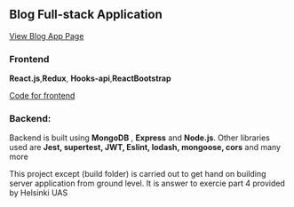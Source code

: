 <h2>Blog Full-stack Application</h2>
<a href="https://blog-app-shiva.herokuapp.com/" target="_blank">View Blog App Page</a>
<br/>
<h3>Frontend</h3>
<p><strong>React.js</strong>,<strong>Redux</strong>, <strong>Hooks-api</strong>,<strong>ReactBootstrap</strong></p>
<a href="https://github.com/shivachit1/Redux-Hook-Api/tree/master/bloglist-redux" target="_blank">Code for frontend</a>
<br/>
<h3>Backend: </h3>
<p>Backend is built using <strong>MongoDB</strong> , <strong>Express</strong> and <strong>Node.js</strong>. Other libraries used are <strong>Jest, supertest, JWT, Eslint, lodash, mongoose, cors</strong> and many more  </p>
<p>This project except (build folder) is carried out to get hand on building server application from ground level. It is answer to exercie part 4 provided by Helsinki UAS</p>
